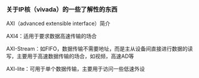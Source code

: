 ### 关于IP核（vivada）的一些了解性的东西

AXI（advanced extensible  interface）简介

AXI4：适用于要求数据高速传输的场合

AXI-Stream：如FIFO，数据传输不需要地址，而是主从设备间直接进行数据的读写，主要用于高速数据传输的场合，如视频，高速AD等

AXI-lite：可用于单个数据传输，主要用于访问一些低速外设

